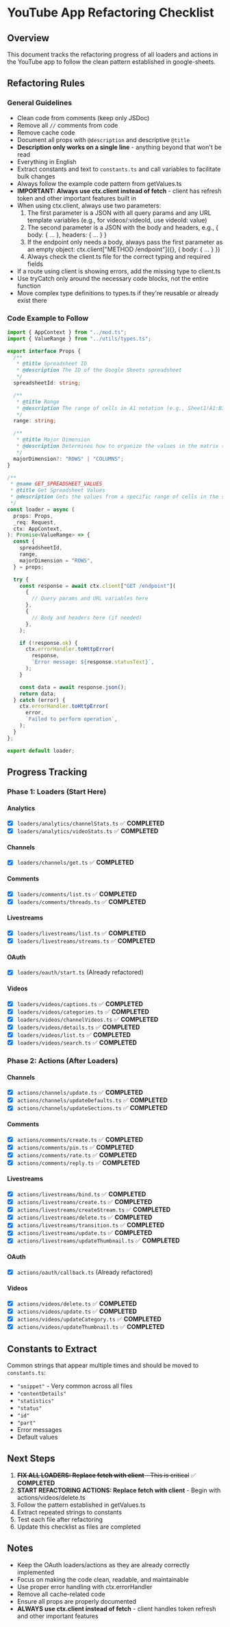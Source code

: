 # YouTube App Refactoring Checklist

## Overview

This document tracks the refactoring progress of all loaders and actions in the
YouTube app to follow the clean pattern established in google-sheets.

## Refactoring Rules

### General Guidelines

- Clean code from comments (keep only JSDoc)
- Remove all `//` comments from code
- Remove cache code
- Document all props with `@description` and descriptive `@title`
- **Description only works on a single line** - anything beyond that won't be
  read
- Everything in English
- Extract constants and text to `constants.ts` and call variables to facilitate
  bulk changes
- Always follow the example code pattern from getValues.ts
- **IMPORTANT: Always use ctx.client instead of fetch** - client has refresh token and other important features built in
- When using ctx.client, always use two parameters:
  1. The first parameter is a JSON with all query params and any URL template variables (e.g., for videos/:videoId, use videoId: value)
  2. The second parameter is a JSON with the body and headers, e.g., { body: { ... }, headers: { ... } }
  3. If the endpoint only needs a body, always pass the first parameter as an empty object: ctx.client["METHOD /endpoint"]({}, { body: { ... } })
  4. Always check the client.ts file for the correct typing and required fields
- If a route using client is showing errors, add the missing type to client.ts
- Use tryCatch only around the necessary code blocks, not the entire function
- Move complex type definitions to types.ts if they're reusable or already exist there

### Code Example to Follow

```typescript
import { AppContext } from "../mod.ts";
import { ValueRange } from "../utils/types.ts";

export interface Props {
  /**
   * @title Spreadsheet ID
   * @description The ID of the Google Sheets spreadsheet
   */
  spreadsheetId: string;

  /**
   * @title Range
   * @description The range of cells in A1 notation (e.g., Sheet1!A1:B10) without quotes
   */
  range: string;

  /**
   * @title Major Dimension
   * @description Determines how to organize the values in the matrix (by rows or columns)
   */
  majorDimension?: "ROWS" | "COLUMNS";
}

/**
 * @name GET_SPREADSHEET_VALUES
 * @title Get Spreadsheet Values
 * @description Gets the values from a specific range of cells in the spreadsheet
 */
const loader = async (
  props: Props,
  _req: Request,
  ctx: AppContext,
): Promise<ValueRange> => {
  const {
    spreadsheetId,
    range,
    majorDimension = "ROWS",
  } = props;

  try {
    const response = await ctx.client["GET /endpoint"](
      {
        // Query params and URL variables here
      },
      {
        // Body and headers here (if needed)
      },
    );

    if (!response.ok) {
      ctx.errorHandler.toHttpError(
        response,
        `Error message: ${response.statusText}`,
      );
    }

    const data = await response.json();
    return data;
  } catch (error) {
    ctx.errorHandler.toHttpError(
      error,
      `Failed to perform operation`,
    );
  }
};

export default loader;
```

## Progress Tracking

### Phase 1: Loaders (Start Here)

#### Analytics

- [x] `loaders/analytics/channelStats.ts` ✅ **COMPLETED**
- [x] `loaders/analytics/videoStats.ts` ✅ **COMPLETED**

#### Channels

- [x] `loaders/channels/get.ts` ✅ **COMPLETED**

#### Comments

- [x] `loaders/comments/list.ts` ✅ **COMPLETED**
- [x] `loaders/comments/threads.ts` ✅ **COMPLETED**

#### Livestreams

- [x] `loaders/livestreams/list.ts` ✅ **COMPLETED**
- [x] `loaders/livestreams/streams.ts` ✅ **COMPLETED**

#### OAuth

- [x] `loaders/oauth/start.ts` (Already refactored)

#### Videos

- [x] `loaders/videos/captions.ts` ✅ **COMPLETED**
- [x] `loaders/videos/categories.ts` ✅ **COMPLETED**
- [x] `loaders/videos/channelVideos.ts` ✅ **COMPLETED**
- [x] `loaders/videos/details.ts` ✅ **COMPLETED**
- [x] `loaders/videos/list.ts` ✅ **COMPLETED**
- [x] `loaders/videos/search.ts` ✅ **COMPLETED**

### Phase 2: Actions (After Loaders)

#### Channels

- [x] `actions/channels/update.ts` ✅ **COMPLETED**
- [x] `actions/channels/updateDefaults.ts` ✅ **COMPLETED**
- [x] `actions/channels/updateSections.ts` ✅ **COMPLETED**

#### Comments

- [x] `actions/comments/create.ts` ✅ **COMPLETED**
- [x] `actions/comments/pin.ts` ✅ **COMPLETED**
- [x] `actions/comments/rate.ts` ✅ **COMPLETED**
- [x] `actions/comments/reply.ts` ✅ **COMPLETED**

#### Livestreams

- [x] `actions/livestreams/bind.ts` ✅ **COMPLETED**
- [x] `actions/livestreams/create.ts` ✅ **COMPLETED**
- [x] `actions/livestreams/createStream.ts` ✅ **COMPLETED**
- [x] `actions/livestreams/delete.ts` ✅ **COMPLETED**
- [x] `actions/livestreams/transition.ts` ✅ **COMPLETED**
- [x] `actions/livestreams/update.ts` ✅ **COMPLETED**
- [x] `actions/livestreams/updateThumbnail.ts` ✅ **COMPLETED**

#### OAuth

- [x] `actions/oauth/callback.ts` (Already refactored)

#### Videos

- [x] `actions/videos/delete.ts` ✅ **COMPLETED**
- [x] `actions/videos/update.ts` ✅ **COMPLETED**
- [x] `actions/videos/updateCategory.ts` ✅ **COMPLETED**
- [x] `actions/videos/updateThumbnail.ts` ✅ **COMPLETED**

## Constants to Extract

Common strings that appear multiple times and should be moved to `constants.ts`:

- `"snippet"` - Very common across all files
- `"contentDetails"`
- `"statistics"`
- `"status"`
- `"id"`
- `"part"`
- Error messages
- Default values

## Next Steps

1. ~~**FIX ALL LOADERS: Replace fetch with client** - This is critical~~ ✅ **COMPLETED**
2. **START REFACTORING ACTIONS: Replace fetch with client** - Begin with actions/videos/delete.ts
3. Follow the pattern established in getValues.ts
4. Extract repeated strings to constants
5. Test each file after refactoring
6. Update this checklist as files are completed

## Notes

- Keep the OAuth loaders/actions as they are already correctly implemented
- Focus on making the code clean, readable, and maintainable
- Use proper error handling with ctx.errorHandler
- Remove all cache-related code
- Ensure all props are properly documented
- **ALWAYS use ctx.client instead of fetch** - client handles token refresh and other important features
